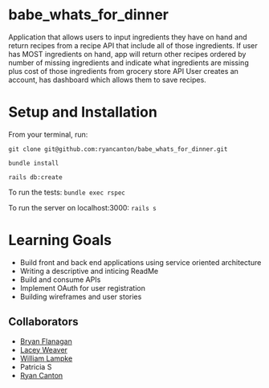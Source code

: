# babe_whats_for_dinner

Application that allows users to input ingredients they have on hand and return recipes from a recipe API that include all of those ingredients.
If user has MOST ingredients on hand, app will return other recipes ordered by number of missing ingredients and indicate what ingredients are missing plus cost of those ingredients from grocery store API
User creates an account, has dashboard which allows them to save recipes.


# Setup and Installation

From your terminal, run:

```git clone git@github.com:ryancanton/babe_whats_for_dinner.git```

```bundle install```

```rails db:create```

To run the tests: ```bundle exec rspec```

To run the server on localhost:3000: ```rails s```

# Learning Goals

- Build front and back end applications using service oriented architecture
- Writing a descriptive and inticing ReadMe
- Build and consume APIs
- Implement OAuth for user registration
- Building wireframes and user stories

## Collaborators

- [Bryan Flanagan](https://github.com/bflanagan138)
- [Lacey Weaver](https://github.com/jlweave)
- [William Lampke](https://github.com/WilliamLampke)
- Patricia S
- [Ryan Canton](https://github.com/ryancanton)


